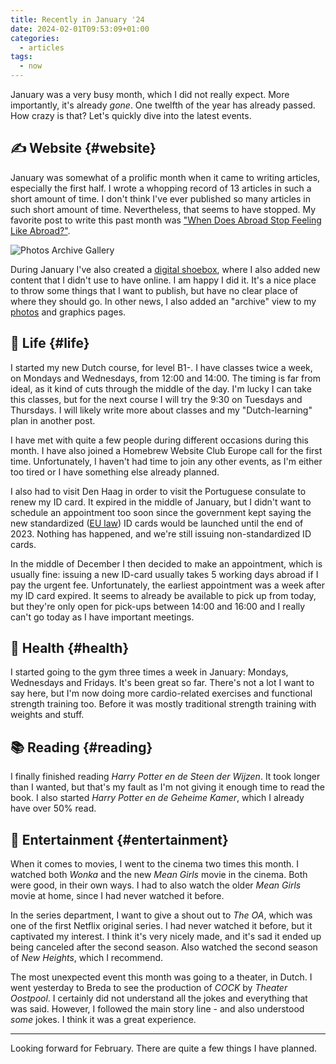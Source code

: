 ```yaml
---
title: Recently in January '24
date: 2024-02-01T09:53:09+01:00
categories:
  - articles
tags:
  - now
---
```


January was a very busy month, which I did not really expect. More importantly, it's already *gone*. One twelfth of the year has already passed. How crazy is that? Let's quickly dive into the latest events.

<!--more-->

## ✍️ Website {#website}

January was somewhat of a prolific month when it came to writing articles, especially the first half. I wrote a whopping record of 13 articles in such a short amount of time. I don't think I've ever published so many articles in such short amount of time. Nevertheless, that seems to have stopped. My favorite post to write this past month was ["When Does Abroad Stop Feeling Like Abroad?"](/2024/01/10/when-does-abroad-stop-being-abroad/).

![Photos Archive Gallery](cdn:/2024-01-photos-archive?class=fw)

During January I've also created a [digital shoebox](/2024/01/13/making-a-digital-shoebox/), where I also added new content that I didn't use to have online. I am happy I did it. It's a nice place to throw some things that I want to publish, but have no clear place of where they should go. In other news, I also added an "archive" view to my [photos](/photos/) and graphics pages.

## 🍄 Life {#life}

I started my new Dutch course, for level B1-. I have classes twice a week, on Mondays and Wednesdays, from 12:00 and 14:00. The timing is far from ideal, as it kind of cuts through the middle of the day. I'm lucky I can take this classes, but for the next course I will try the 9:30 on Tuesdays and Thursdays. I will likely write more about classes and my "Dutch-learning" plan in another post.

I have met with quite a few people during different occasions during this month. I have also joined a Homebrew Website Club Europe call for the first time. Unfortunately, I haven't had time to join any other events, as I'm either too tired or I have something else already planned.

I also had to visit Den Haag in order to visit the Portuguese consulate to renew my ID card. It expired in the middle of January, but I didn't want to schedule an appointment too soon since the government kept saying the new standardized ([EU law](https://eur-lex.europa.eu/eli/reg/2019/1157/oj)) ID cards would be launched until the end of 2023. Nothing has happened, and we're still issuing non-standardized ID cards.

In the middle of December I then decided to make an appointment, which is usually fine: issuing a new ID-card usually takes 5 working days abroad if I pay the urgent fee. Unfortunately, the earliest appointment was a week after my ID card expired. It seems to already be available to pick up from today, but they're only open for pick-ups between 14:00 and 16:00 and I really can't go today as I have important meetings.

## 💪 Health {#health}

I started going to the gym three times a week in January: Mondays, Wednesdays and Fridays. It's been great so far. There's not a lot I want to say here, but I'm now doing more cardio-related exercises and functional strength training too. Before it was mostly traditional strength training with weights and stuff.

## 📚 Reading {#reading}

I finally finished reading *Harry Potter en de Steen der Wijzen*. It took longer than I wanted, but that's my fault as I'm not giving it enough time to read the book. I also started *Harry Potter en de Geheime Kamer*, which I already have over 50% read.

## 🍿 Entertainment {#entertainment}

When it comes to movies, I went to the cinema two times this month. I watched both *Wonka* and the new *Mean Girls* movie in the cinema. Both were good, in their own ways. I had to also watch the older *Mean Girls* movie at home, since I had never watched it before.

In the series department, I want to give a shout out to *The OA*, which was one of the first Netflix original series. I had never watched it before, but it captivated my interest. I think it's very nicely made, and it's sad it ended up being canceled after the second season. Also watched the second season of *New Heights*, which I recommend.

The most unexpected event this month was going to a theater, in Dutch. I went yesterday to Breda to see the production of *COCK* by *Theater Oostpool*. I certainly did not understand all the jokes and everything that was said. However, I followed the main story line - and also understood *some* jokes. I think it was a great experience.

<hr>

Looking forward for February. There are quite a few things I have planned.

